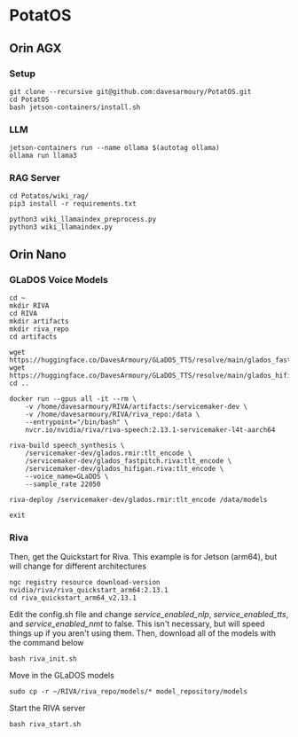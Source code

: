 # PotatOS

## Orin AGX

### Setup

    git clone --recursive git@github.com:davesarmoury/PotatOS.git
    cd PotatOS
    bash jetson-containers/install.sh

### LLM

    jetson-containers run --name ollama $(autotag ollama)
    ollama run llama3

### RAG Server

    cd Potatos/wiki_rag/
    pip3 install -r requirements.txt

    python3 wiki_llamaindex_preprocess.py
    python3 wiki_llamaindex.py

## Orin Nano

### GLaDOS Voice Models

    cd ~
    mkdir RIVA
    cd RIVA
    mkdir artifacts
    mkdir riva_repo
    cd artifacts

    wget https://huggingface.co/DavesArmoury/GLaDOS_TTS/resolve/main/glados_fastpitch.riva
    wget https://huggingface.co/DavesArmoury/GLaDOS_TTS/resolve/main/glados_hifigan.riva
    cd ..

    docker run --gpus all -it --rm \
        -v /home/davesarmoury/RIVA/artifacts:/servicemaker-dev \
        -v /home/davesarmoury/RIVA/riva_repo:/data \
        --entrypoint="/bin/bash" \
        nvcr.io/nvidia/riva/riva-speech:2.13.1-servicemaker-l4t-aarch64

    riva-build speech_synthesis \
        /servicemaker-dev/glados.rmir:tlt_encode \
        /servicemaker-dev/glados_fastpitch.riva:tlt_encode \
        /servicemaker-dev/glados_hifigan.riva:tlt_encode \
        --voice_name=GLaDOS \
        --sample_rate 22050

    riva-deploy /servicemaker-dev/glados.rmir:tlt_encode /data/models

    exit

### Riva

Then, get the Quickstart for Riva.  This example is for Jetson (arm64), but will change for different architectures

    ngc registry resource download-version nvidia/riva/riva_quickstart_arm64:2.13.1
    cd riva_quickstart_arm64_v2.13.1

Edit the config.sh file and change *service_enabled_nlp*, *service_enabled_tts*, and *service_enabled_nmt* to false.  This isn't necessary, but will speed things up if you aren't using them.  Then, download all of the models with the command below

    bash riva_init.sh

Move in the GLaDOS models

    sudo cp -r ~/RIVA/riva_repo/models/* model_repository/models

Start the RIVA server

    bash riva_start.sh

